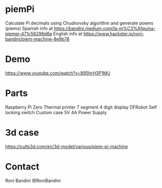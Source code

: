 # piemPi

Calculate Pi decimals using Chudnovsky algorithm and generate poems (piems)
Spanish info at https://bandini.medium.com/la-m%C3%A1quina-piempi-471c56296d6a
English info at https://www.hackster.io/roni-bandini/piem-machine-8e9b78

# Demo 

https://www.youtube.com/watch?v=895hrH3P1MU

# Parts

Raspberry Pi Zero
Thermal printer
7 segment 4 digit display
DFRobot Self locking switch
Custom case
5V 4A Power Supply

# 3d case

https://cults3d.com/en/3d-model/various/piem-pi-machine

# Contact

Roni Bandini @RoniBandini
